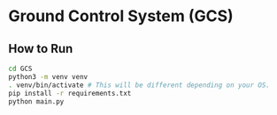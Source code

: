 # Ground Control System (GCS)

## How to Run

```bash
cd GCS
python3 -m venv venv
. venv/bin/activate # This will be different depending on your OS.
pip install -r requirements.txt
python main.py
```
